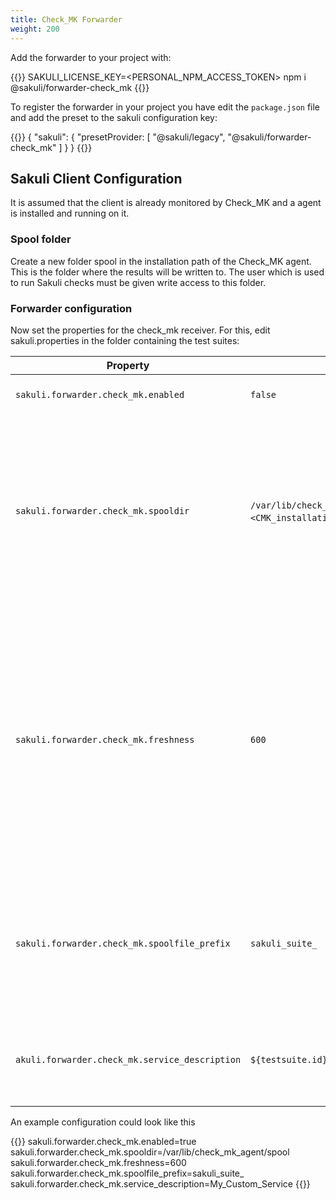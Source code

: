 ```yaml
---
title: Check_MK Forwarder
weight: 200
---
```


Add the forwarder to your project with:

{{<highlight bash>}}
SAKULI_LICENSE_KEY=<PERSONAL_NPM_ACCESS_TOKEN> npm i @sakuli/forwarder-check_mk
{{</highlight>}}

To register the forwarder in your project you have edit the `package.json` file and add the preset to the sakuli configuration key:

{{<highlight json>}}
{
    "sakuli": {
        "presetProvider: [
            "@sakuli/legacy",
            "@sakuli/forwarder-check_mk"
        ]
    }
}
{{</highlight>}}

## Sakuli Client Configuration

It is assumed that the client is already monitored by Check_MK and a agent is installed and running on it.

### Spool folder

Create a new folder spool in the installation path of the Check_MK agent. This is the folder where the results will be written to. The user which is used to run Sakuli checks must be given write access to this folder.

### Forwarder configuration

Now set the properties for the check_mk receiver. For this, edit sakuli.properties in the folder containing the test suites:

|Property| Default| Effect|
|--------|--------|-------|
|`sakuli.forwarder.check_mk.enabled`|`false`|Enables writign to spool file|
|`sakuli.forwarder.check_mk.spooldir`|`/var/lib/check_mk_agent/spool`(Linux)<br/>`<CMK_installation_path>\\spool`(Windows)|Path to the spool folder as defined above. On Windows, the backslashes have to be escaped with \. Check_MK is expecting the result files from Sakuli here.|
|`sakuli.forwarder.check_mk.freshness`|`600`|Defines the maximal age in seconds in which the result is still valid. If the last modification of the result file is older than this property, the result file will be ignored. The check_mk service will turn into UNKNOWN.|
|`sakuli.forwarder.check_mk.spoolfile_prefix`|`sakuli_suite_`|Defines the result file prefix. It can be used to change the default naming convention for the Check_MK output files|
|`akuli.forwarder.check_mk.service_description`|`${testsuite.id}`|Defines the service description, which is used within the check result|

An example configuration could look like this

{{<highlight properties>}}
sakuli.forwarder.check_mk.enabled=true
sakuli.forwarder.check_mk.spooldir=/var/lib/check_mk_agent/spool
sakuli.forwarder.check_mk.freshness=600
sakuli.forwarder.check_mk.spoolfile_prefix=sakuli_suite_
sakuli.forwarder.check_mk.service_description=My_Custom_Service
{{</highlight>}}
